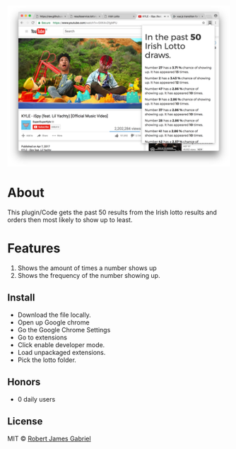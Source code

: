 
![Screenshot 2](https://github.com/RobertJGabriel/Irish-lotto-number-picker/blob/master/assets/img/screens/readme.png "Screenshot")

# About
This plugin/Code gets the past 50 results from the Irish lotto results and orders then most likely to show up to least.

# Features
1. Shows the amount of times a number shows up
2. Shows the frequency of the number showing up.



## Install

- Download the file locally.
- Open up Google chrome
- Go the Google Chrome Settings
- Go to extensions
- Click enable developer mode.
- Load unpackaged extensions.
- Pick the lotto folder.


## Honors

- 0 daily users


## License

MIT © [Robert James Gabriel ](http://robertgabriel.ninja)
